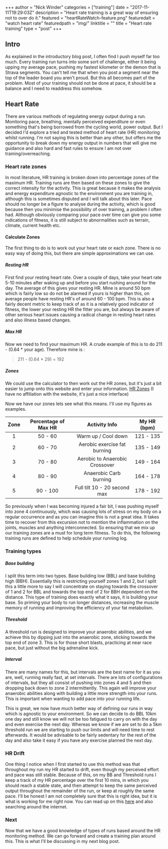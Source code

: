 +++
author = "Nick Winder"
categories = ["training"]
date = "2017-11-11T19:29:03Z"
description = "Heart rate training is a great way of ensuring not to over do it."
featured = "heartRateWatch-feature.png"
featuredalt = "watch heart rate"
featuredpath = "img/"
linktitle = ""
title = "Heart rate training"
type = "post"
+++
## Intro
As explained in the introductory blog post, I often find I push myself far too much. Every training run turns into some sort of challenge, either it being upping my average pace, pushing my fastest kilometer or the demon that is Strava segments. You can't tell me that when you post a segment near the top of the leader board you aren't proud. But this all becomes part of the problem. Most of your training should not be done at pace, it should be a balance and I need to readdress this somehow.

## Heart Rate
There are various methods of regulating energy output during a run. Monitoring pace, breathing, mentally perceived expenditure or even something that's being borrowed from the cycling world, power output.  But I decided I'd explore a tried and tested method of heart rate (HR) monitoring whilst running. I'm not saying this is better than any other, but offers me the opportunity to break down my energy output in numbers that will give me guidance and also hard and fast rules to ensure I am not over training/overreaching.

### Heart rate zones
In most literature, HR training is broken down into percentage zones of the maximum HR. Training runs are then based on these zones to give the correct intensity for the activity. This is great because it makes the analysis and energy expenditure agnostic to the environment you are training in, although this is sometimes disputed and I will talk about this later. Pace should no longer be a figure to analyse during the activity, which is good because then you minimise the possibility of over training, a problem I often had.  Although obviously comparing your pace over time can give you some indications of fitness, it is still subject to abnormalities such as terrain, climate, current health etc.

#### Calculate Zones
The first thing to do is to work out your heart rate or each zone. There is no easy way of doing this, but there are simple approximations we can use.

##### Resting HR
First find your resting heart rate. Over a couple of days, take your heart rate 5-10 minutes after waking up and before you start rushing around for the day. The average of this gives your resting HR. Mine is around 50 bpm which is fairly low so do not be alarmed if yours is higher than this, on average people have resting HR's of around 60 - 100 bpm. This is also a fairly decent metric to keep track of as it is a relatively good indicator of fitness, the lower your resting HR the fitter you are, but always be aware of other serious heart issues causing a radical change in resting heart rates and also illness based changes.

##### Max HR
Now we need to find your maximum HR. A crude example of this is to do 211 - (0.64 * your age). Therefore mine is :

> 211 - (0.64 * 29) = 192

##### Zones
We could use the calculator to then work out the HR zones, but it's just a bit easier to jump onto this website and enter your information. [HR Zones] (I have no affiliation with the website, it's just a nice interface)

Now we have our zones lets see what this means. I'll use my figures as examples.

| Zone | Percentage of Max HR | Activity Info                  | My HR (bpm) |
| :--: |:--------------------:| :----------------------------: | :--------: |
| 1    | 50 - 60              | Warm up / Cool down            | 121 - 135  |
| 2    | 60 - 70              | Aerobic exercise fat burning   | 135 - 149  |
| 3    | 70 - 80              | Aerobic to Anaerobic Crossover | 149 - 164  |
| 4    | 80 - 90              | Anaerobic Carb burning         | 164 - 178  |
| 5    | 90 - 100             | Full tilt 10 - 20 second max   | 178 - 192  |

So previously when I was becoming injured a fair bit, I was pushing myself into zone 4 continuously, which was causing lots of stress on my body on a regular occurrence and as you can imagine this is not a great idea. It takes time to recover from this excursion not to mention the inflammation on the joints, muscles and anything interconnected. So ensuring that we mix up our training zones are a must for long term fitness. To do this, the following training runs are defined to help schedule your running log.

### Training types
##### Base building
I split this term into two types. Base building low (BBL) and base building high (BBH). Essentially this is restricting yourself zones 1 and 2, but I split this a little more to say I will concentrate on staying towards the crossover of 1 and 2 for BBL and towards the top end of 2 for BBH dependent on the distance. This type of training does exactly what it says, it is building your base. So priming your body to run longer distances, increasing the muscle memory of running and improving the efficiency of your fat metabolism.

##### Threshold
A threshold run is designed to improve your anaerobic abilities, and we achieve this by dipping just into the anaerobic zone,  sticking towards the top end of zone 3. This is for those short blasts, practicing at near race pace, but just without the big adrenaline kick.

##### Interval
There are many names for this, but intervals are the best name for it as you are, well, running really fast, at set intervals. There are lots of configurations of intervals, but they all consist of pushing into zones 4 and 5 and then dropping back down to zone 2 intermittently.  This again will improve your anaerobic abilities along with building a little more strength into your runs. This is important when wanting to add pace into your running life.

This is great, we now have much better way of defining our runs in way which is agnostic to your environment. So we can decide to do BBL 10km one day and still know we will not be too fatigued to carry on with the day and even exercise the next day. Whereas we know if we are set to do a 5km threshold run we are starting to push our limits and will need time to rest afterwards. It would be advisable to be fairly sedentary for the rest of the day and also take it easy if you have any exercise planned the next day.

### HR Drift
One thing I notice when I first started to use this method was that throughout my run my HR started to drift, even though my perceived effort and pace was still stable. Because of this, on my BB and Threshold runs I keep a track of my HR percentage over the first 10 mins, in which you should reach a stable state, and then attempt to keep the same perceived output throughout the remainder of the run, or keep at roughly the same pace. I'll be honest I am not completely sure that this is right idea, but it is what is working for me right now. You can read up on this [here][Cardiac Drift] and also searching around the internet.

### Next
Now that we have a good knowledge of types of runs based around the HR monitoring method. We can go forward and create a training plan around this. This is what I'll be discussing in my next blog post.

[HR Zones]: https://www.mioglobal.com/en-uk/calculate-heart-rate-zones.htm
[Cardiac Drift]: http://running.competitor.com/2014/05/training/the-effect-of-cardiac-drift-on-heart-rate-training_48317/2

